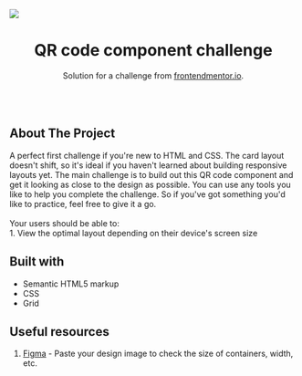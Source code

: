 <img src="https://github.com/catherineisonline/QR-code-component-frontendmentor/blob/main/images/project%20preview.png?raw=true"></img>


<h1 align="center">QR code component challenge</h1>

<div align="center">
   Solution for a challenge from  <a href="https://www.frontendmentor.io/" target="_blank">frontendmentor.io</a>.
</div>
<br>
<br>
<br>

## About The Project

<p>A perfect first challenge if you're new to HTML and CSS. The card layout doesn't shift, so it's ideal if you haven't learned about building responsive layouts yet.
The main challenge is to build out this QR code component and get it looking as close to the design as possible.
You can use any tools you like to help you complete the challenge. So if you've got something you'd like to practice, feel free to give it a go.
<br><br>Your users should be able to:
<br>1. View the optimal layout depending on their device's screen size

## Built with 

- Semantic HTML5 markup
- CSS 
- Grid

## Useful resources

1. <a href="https://www.figma.com/">Figma</a> - Paste your design image to check the size of containers, width, etc.
